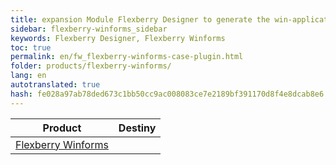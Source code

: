 ```yaml
--- 
title: expansion Module Flexberry Designer to generate the win-applications 
sidebar: flexberry-winforms_sidebar 
keywords: Flexberry Designer, Flexberry Winforms 
toc: true 
permalink: en/fw_flexberry-winforms-case-plugin.html 
folder: products/flexberry-winforms/ 
lang: en 
autotranslated: true 
hash: fe028a97ab78ded673c1bb50cc9ac008083ce7e2189bf391170d8f4e8dcab8e6 
--- 
```


| __Product__ | __Destiny__ | 
---|---| 
|[Flexberry Winforms](fw_landing_page.html)|| 

<!--Text of article--> 



